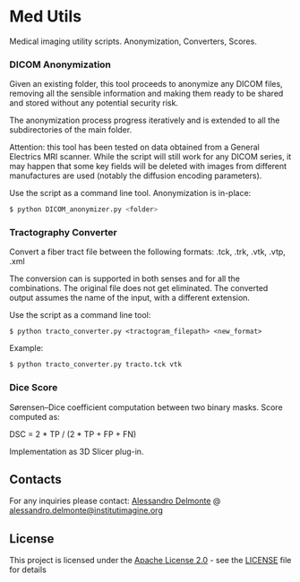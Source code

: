 # Med Utils

Medical imaging utility scripts. Anonymization, Converters, Scores.

### DICOM Anonymization

Given an existing folder, this tool proceeds to anonymize any DICOM files, removing all the sensible information
and making them ready to be shared and stored without any potential security risk.

The anonymization process progress iteratively and is extended to all the subdirectories of the main folder.

Attention: this tool has been tested on data obtained from a General Electrics MRI scanner. While the 
script will still work for any DICOM series, it may happen that some key fields will be deleted with images from
different manufactures are used (notably the diffusion encoding parameters).

Use the script as a command line tool. Anonymization is in-place:
```sh
$ python DICOM_anonymizer.py <folder>
```

### Tractography Converter

Convert a fiber tract file between the following formats: .tck, .trk, .vtk, .vtp, .xml

The conversion can is supported in both senses and for all the combinations. The original file
does not get eliminated. The converted output assumes the name of the input, with a different extension.

Use the script as a command line tool:
```shell
$ python tracto_converter.py <tractogram_filepath> <new_format>
```
Example:
```sh
$ python tracto_converter.py tracto.tck vtk
```

### Dice Score

Sørensen–Dice coefficient computation between two binary masks. Score computed as:

DSC = 2 * TP / (2 * TP + FP + FN)

Implementation as 3D Slicer plug-in.

## Contacts

For any inquiries please contact: 
[Alessandro Delmonte](https://aledelmo.github.io) @ [alessandro.delmonte@institutimagine.org](mailto:alessandro.delmonte@institutimagine.org)

## License

This project is licensed under the [Apache License 2.0](LICENSE) - see the [LICENSE](LICENSE) file for
details